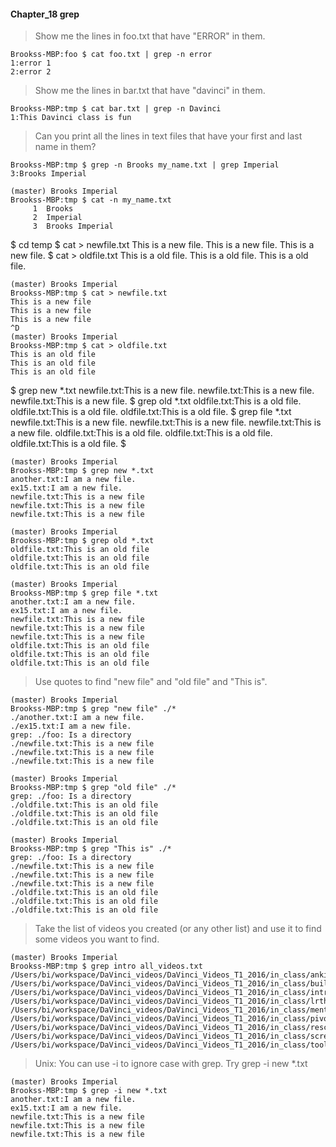 #### Chapter_18 grep

> Show me the lines in foo.txt that have "ERROR" in them.

```
Brookss-MBP:foo $ cat foo.txt | grep -n error
1:error 1
2:error 2
```

> Show me the lines in bar.txt that have "davinci" in them.

```
Brookss-MBP:tmp $ cat bar.txt | grep -n Davinci
1:This Davinci class is fun
```

> Can you print all the lines in text files that have your first and last name in them?

```
Brookss-MBP:tmp $ grep -n Brooks my_name.txt | grep Imperial
3:Brooks Imperial

(master) Brooks Imperial
Brookss-MBP:tmp $ cat -n my_name.txt
     1	Brooks
     2	Imperial
     3	Brooks Imperial
```

$ cd temp
$ cat > newfile.txt
This is a new file.
This is a new file.
This is a new file.
$ cat > oldfile.txt
This is a old file.
This is a old file.
This is a old file.

```
(master) Brooks Imperial
Brookss-MBP:tmp $ cat > newfile.txt
This is a new file
This is a new file
This is a new file
^D
(master) Brooks Imperial
Brookss-MBP:tmp $ cat > oldfile.txt
This is an old file
This is an old file
This is an old file
```

$ grep new *.txt
newfile.txt:This is a new file.
newfile.txt:This is a new file.
newfile.txt:This is a new file.
$ grep old *.txt
oldfile.txt:This is a old file.
oldfile.txt:This is a old file.
oldfile.txt:This is a old file.
$ grep file *.txt
newfile.txt:This is a new file.
newfile.txt:This is a new file.
newfile.txt:This is a new file.
oldfile.txt:This is a old file.
oldfile.txt:This is a old file.
oldfile.txt:This is a old file.
$

```
(master) Brooks Imperial
Brookss-MBP:tmp $ grep new *.txt
another.txt:I am a new file.
ex15.txt:I am a new file.
newfile.txt:This is a new file
newfile.txt:This is a new file
newfile.txt:This is a new file

(master) Brooks Imperial
Brookss-MBP:tmp $ grep old *.txt
oldfile.txt:This is an old file
oldfile.txt:This is an old file
oldfile.txt:This is an old file

(master) Brooks Imperial
Brookss-MBP:tmp $ grep file *.txt
another.txt:I am a new file.
ex15.txt:I am a new file.
newfile.txt:This is a new file
newfile.txt:This is a new file
newfile.txt:This is a new file
oldfile.txt:This is an old file
oldfile.txt:This is an old file
oldfile.txt:This is an old file
```


> Use quotes to find "new file" and "old file" and "This is".

```
(master) Brooks Imperial
Brookss-MBP:tmp $ grep "new file" ./*
./another.txt:I am a new file.
./ex15.txt:I am a new file.
grep: ./foo: Is a directory
./newfile.txt:This is a new file
./newfile.txt:This is a new file
./newfile.txt:This is a new file

(master) Brooks Imperial
Brookss-MBP:tmp $ grep "old file" ./*
grep: ./foo: Is a directory
./oldfile.txt:This is an old file
./oldfile.txt:This is an old file
./oldfile.txt:This is an old file

(master) Brooks Imperial
Brookss-MBP:tmp $ grep "This is" ./*
grep: ./foo: Is a directory
./newfile.txt:This is a new file
./newfile.txt:This is a new file
./newfile.txt:This is a new file
./oldfile.txt:This is an old file
./oldfile.txt:This is an old file
./oldfile.txt:This is an old file
```

> Take the list of videos you created (or any other list) and use it to find some videos you want to find.

```
(master) Brooks Imperial
Brookss-MBP:tmp $ grep intro all_videos.txt
/Users/bi/workspace/DaVinci_videos/DaVinci_Videos_T1_2016/in_class/anki_intro_posse_cup.mp4
/Users/bi/workspace/DaVinci_videos/DaVinci_Videos_T1_2016/in_class/building_your_brand_wordpress_intro.mp4
/Users/bi/workspace/DaVinci_videos/DaVinci_Videos_T1_2016/in_class/intro_to_agile.mp4
/Users/bi/workspace/DaVinci_videos/DaVinci_Videos_T1_2016/in_class/lrthw_intro.mp4
/Users/bi/workspace/DaVinci_videos/DaVinci_Videos_T1_2016/in_class/mentorship_intro.mp4
/Users/bi/workspace/DaVinci_videos/DaVinci_Videos_T1_2016/in_class/pivotal_tracker_intro.mp4
/Users/bi/workspace/DaVinci_videos/DaVinci_Videos_T1_2016/in_class/rescuetime_and_slack_intros.mp4
/Users/bi/workspace/DaVinci_videos/DaVinci_Videos_T1_2016/in_class/screen_hero_intro.mp4
/Users/bi/workspace/DaVinci_videos/DaVinci_Videos_T1_2016/in_class/toolbelt_intro.mp4
``` 

> Unix: You can use -i to ignore case with grep. Try grep -i new *.txt

```
(master) Brooks Imperial
Brookss-MBP:tmp $ grep -i new *.txt
another.txt:I am a new file.
ex15.txt:I am a new file.
newfile.txt:This is a new file
newfile.txt:This is a new file
newfile.txt:This is a new file
```

